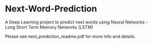 # Next-Word-Prediction
A Deep Learning project to predict next words using Neural Networks - Long Short Term Memory Networks (LSTM)

Please see next_prediction_readme.pdf for more info and details.
